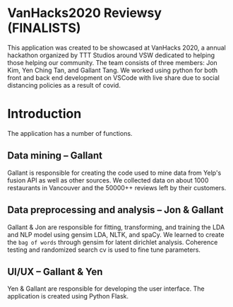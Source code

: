 # VanHacks2020 Reviewsy (FINALISTS)
This application was created to be showcased at VanHacks 2020, a annual hackathon organized by TTT Studios around VSW dedicated to helping those helping our community. 
The team consists of three members: Jon Kim, Yen Ching Tan, and Gallant Tang.
We worked using python for both front and back end development on VSCode with live share due to social distancing policies as a result of covid.
# Introduction
The application has a number of functions.

## Data mining – Gallant
Gallant is responsible for creating the code used to mine data from Yelp's fusion API as well as other sources. We collected data on about 1000 restaurants in Vancouver and the 50000++ reviews left by their customers.

## Data preprocessing and analysis – Jon & Gallant
Gallant & Jon are responsible for fitting, transforming, and training the LDA and NLP model using gensim LDA, NLTK, and spaCy.
We learned to create the `bag of words` through gensim for latent dirichlet analysis. Coherence testing and randomized search cv is used to fine tune parameters.

## UI/UX – Gallant & Yen
Yen & Gallant are responsible for developing the user interface. The application is created using Python Flask.

